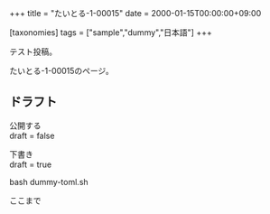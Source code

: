 +++
title = "たいとる-1-00015"
date = 2000-01-15T00:00:00+09:00

[taxonomies]
tags = ["sample","dummy","日本語"]
+++

テスト投稿。

たいとる-1-00015のページ。


## ドラフト

公開する  
draft = false

下書き  
draft = true

bash dummy-toml.sh

ここまで
